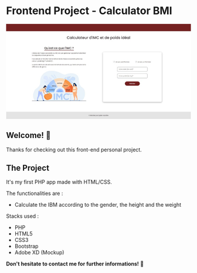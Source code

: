 # Frontend Project - Calculator BMI

![Design preview for the Tip calculator app coding challenge](./images/calculateur-imc.jpg)

## Welcome! 👋

Thanks for checking out this front-end personal project.

## The Project

It's my first PHP app made with HTML/CSS.

The functionalities are :
- Calculate the IBM according to the gender, the height and the weight

Stacks used :
- PHP
- HTML5
- CSS3
- Bootstrap
- Adobe XD (Mockup)

**Don't hesitate to contact me for further informations!** 🚀
